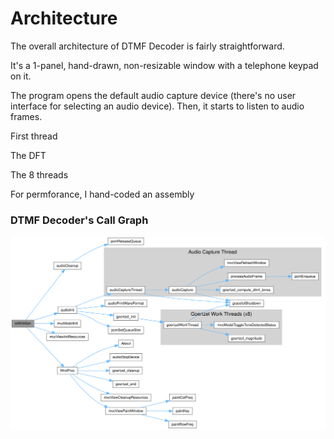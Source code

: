# Architecture

The overall architecture of DTMF Decoder is fairly straightforward.

It's a 1-panel, hand-drawn, non-resizable window with a telephone keypad on it.

The program opens the default audio capture device (there's no user interface 
for selecting an audio device).  Then, it starts to listen to audio frames.

First thread

The DFT

The 8 threads

For permforance, I hand-coded an assembly 

### DTMF Decoder's Call Graph

![DTMF Decoder's Call Graph](./images/Call_Graph.svg)

